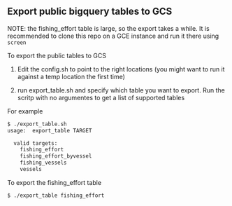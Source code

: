 ## Export public bigquery tables to GCS

NOTE: the fishing_effort table is large, so the export takes a while.  It is recommended to clone this repo on a GCE instance and run it there using `screen`


To export the public tables to GCS

1. Edit the config.sh to point to the right locations (you might want to run it against a temp location the first time)

2. run export_table.sh and specify which table you want to export.  Run the scritp with no argumentes to get a list of supported tables

For example

```bash
$ ./export_table.sh 
usage:  export_table TARGET

  valid targets:
    fishing_effort
    fishing_effort_byvessel
    fishing_vessels
    vessels
```

To export the fishing_effort table
```bash
$ ./export_table fishing_effort
```

